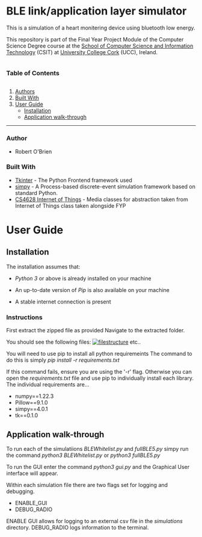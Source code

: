 # BLE link/application layer simulator

This is a simulation of a heart monitering device using bluetooth low energy.

This repository is part of the Final Year Project Module of the Computer Science Degree course at the [School of Computer Science and Information Technology](https://www.ucc.ie/en/compsci/ "School of Computer Science and Information Technology") (CSIT) at [University College Cork](https://www.ucc.ie/en/ "University College Cork") (UCC), Ireland.  


<summary><h3 style="display: inline-block">Table of Contents</h3></summary>
  <ol>
    <li><a href="#authors">Authors</a></li>
    <li><a href="#built-with">Built With</a></li>
    <li><a href="#user-guide">User Guide</a>
      <ul>
        <li><a href="#installation">Installation</a></li>
        <li><a href="#application-walk-through">Application walk-through</a></li>
      </ul>
    </li>
  </ol>

___________________
### Author
- Robert O'Brien


### Built With

* [Tkinter](https://docs.python.org/3/library/tkinter.html) - The  Python Frontend framework used
* [simpy](https://simpy.readthedocs.io/en/latest/) - A Process-based discrete-event simulation framework based on standard Python.
* [CS4628 Internet of Things](https://reg.ucc.ie/curriculum/modules/?mod=CS4628) - Media classes for abstraction taken from Internet of Things class taken alongside FYP

# User Guide

## Installation
The installation assumes that:

-  _Python 3_ or above is already installed on your machine

-  An up-to-date version of _Pip_ is also available on your machine

-  A stable internet connection is present

### Instructions
First extract the zipped file as provided
Navigate to the extracted folder. 

You should see the following files:
<a href="https://imgbb.com/"><img src="https://i.ibb.co/fNCq6NW/filestructure.png" alt="filestructure" border="0"></a>
etc..

You will need to use pip to install all python requiremeints
The command to do this is simply _pip install -r requirements.txt_

If this command fails, ensure you are using the '-r' flag.
Otherwise you can open the _requirements.txt_ file and use pip to individually install each library.
The individual requirements are...
- numpy==1.22.3
- Pillow==9.1.0
- simpy==4.0.1
- tk==0.1.0

## Application walk-through
To run each of the simulatiions _BLEWhitelist.py_ and _fullBLE5.py_ simpy run the command _python3 BLEWhitelist.py_ or _python3 fullBLE5.py_

To run the GUI enter the command _python3 gui.py_ and the Graphical User interface will appear.

Within each simulation file there are two flags set for logging and debugging.
- ENABLE_GUI
- DEBUG_RADIO

ENABLE GUI allows for logging to an external csv file in the _simulations_ directory.
DEBUG_RADIO logs information to the terminal.
